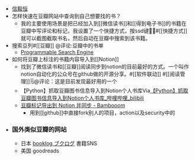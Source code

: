 - [信毅恒](https://www.douban.com/people/183452265/?_i=0227351chJlReg)
- 怎样快速在豆瓣网站中查询到自己想要找的书？
    - 我的主要使用场景是把已经加入到[[微信读书]]和[[得到电子书]]的书籍在豆瓣中写评论和标记，我设置了一个快捷方式，按ssd键#[[快捷方式]] 就可以截图截取书名，然后自动在豆瓣中搜索到该书籍。
- 搜索豆列#[[豆瓣]]  @评论:豆瓣中的书单
    - [Programmable Search Engine](https://cse.google.com.hk/cse?cx=004798099194550741737%3Azyzf5nvtjne#/)
- 如何将豆瓣上标注的书籍内容导入到[[Notion]]
    - 找到了微信读书和[[豆瓣]]阅读同步到notion的目前最好的方式。一个叫作notion自动化的公众号在github做的开源分享。#[[软件联动]] #[[阅读管理]]🗒@评论：这是目前发现最好用的一个
    - 【Python】抓取豆瓣图书信息导入到Notion个人书库Via[【Python】抓取豆瓣图书信息导入到Notion个人书库_哔哩哔哩_bilibili](https://www.bilibili.com/video/BV1Ui4y1Z79R/?vd_source=3d8ccab137cc879b5f9cbc14d68843ab)
    - [豆瓣标记导出到 Notion 并同步 - Bambooom](https://zhuzi.dev/2021/06/05/douban-backup-sync-notion/)
        - 用到[[github]]中直接fork别人的项目，action以及security中的
- ### 国外类似豆瓣的网站
    - 日本 [booklog ブクログ](https://booklog.jp/release) 書籍SNS
    - 美国  goodreads
